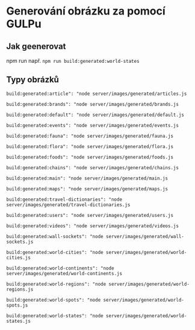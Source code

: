 # Generování obrázku za pomocí GULPu

## Jak geenerovat
npm run
např. ```npm run build:generated:world-states```

## Typy obrázků
```build:generated:article": "node server/images/generated/articles.js```

```build:generated:brands": "node server/images/generated/brands.js```

```build:generated:default": "node server/images/generated/default.js```

```build:generated:events": "node server/images/generated/events.js```

```build:generated:fauna": "node server/images/generated/fauna.js```

```build:generated:flora": "node server/images/generated/flora.js```

```build:generated:foods": "node server/images/generated/foods.js```

```build:generated:chains": "node server/images/generated/chains.js```

```build:generated:main": "node server/images/generated/main.js```

```build:generated:maps": "node server/images/generated/maps.js```

```build:generated:travel-dictionaries": "node server/images/generated/travel-dictionaries.js```

```build:generated:users": "node server/images/generated/users.js```

```build:generated:videos": "node server/images/generated/videos.js```

```build:generated:wall-sockets": "node server/images/generated/wall-sockets.js```

```build:generated:world-cities": "node server/images/generated/world-cities.js```

```build:generated:world-continents": "node server/images/generated/world-continents.js```

```build:generated:world-regions": "node server/images/generated/world-regions.js```

```build:generated:world-spots": "node server/images/generated/world-spots.js```

```build:generated:world-states": "node server/images/generated/world-states.js```